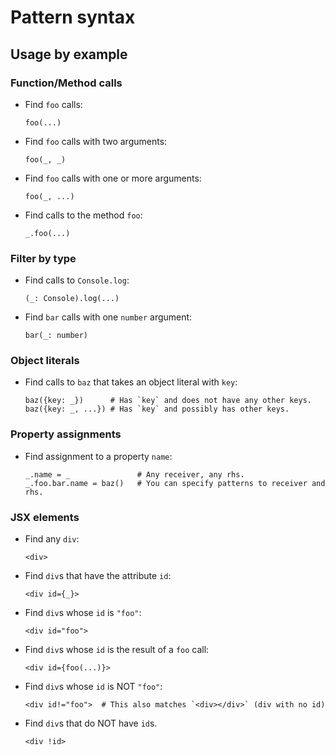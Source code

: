 # Pattern syntax

## Usage by example

### Function/Method calls

- Find `foo` calls:

  ```
  foo(...)
  ```

- Find `foo` calls with two arguments:

  ```
  foo(_, _)
  ```

- Find `foo` calls with one or more arguments:

  ```
  foo(_, ...)
  ```

- Find calls to the method `foo`:

  ```
  _.foo(...)
  ```

### Filter by type

- Find calls to `Console.log`:

  ```
  (_: Console).log(...)
  ```

- Find `bar` calls with one `number` argument:

  ```
  bar(_: number)
  ```

### Object literals

- Find calls to `baz` that takes an object literal with `key`:

  ```
  baz({key: _})      # Has `key` and does not have any other keys.
  baz({key: _, ...}) # Has `key` and possibly has other keys.
  ```

### Property assignments

- Find assignment to a property `name`:

  ```
  _.name = _               # Any receiver, any rhs.
  _.foo.bar.name = baz()   # You can specify patterns to receiver and rhs.
  ```

### JSX elements

- Find any `div`:

  ```
  <div>
  ```

- Find `div`s that have the attribute `id`:

  ```
  <div id={_}>
  ```

- Find `div`s whose `id` is `"foo"`:

  ```
  <div id="foo">
  ```

- Find `div`s whose `id` is the result of a `foo` call:

  ```
  <div id={foo(...)}>
  ```

- Find `div`s whose `id` is NOT `"foo"`:

  ```
  <div id!="foo">  # This also matches `<div></div>` (div with no id)
  ```

- Find `div`s that do NOT have `id`s.

  ```
  <div !id>
  ```
